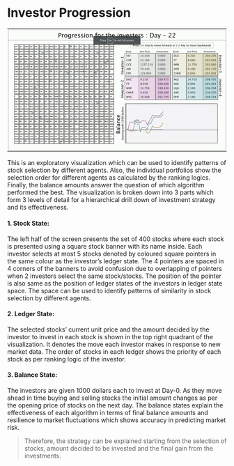 # Investor Progression

![Stock Progresssion Visualization](https://github.com/amittal-tcd/TCD-work/blob/master/AI%20Project/Stocks%20AI%20project/Animated%20Visualization/Viz/Investment-Portfolio-Manager.gif)

This is an exploratory visualization which can be used to identify patterns of stock selection by different agents. Also, the individual portfolios show the selection order for different agents as calculated by the ranking logics. Finally, the balance amounts answer the question of which algorithm performed the best. The visualization is broken down into 3 parts which form 3 levels of detail for a hierarchical drill down of investment strategy and its effectiveness.

#### 1. Stock State:
The left half of the screen presents the set of 400 stocks where each stock is presented using a square stock banner with its name inside. Each investor selects at most 5 stocks denoted by coloured square pointers in the same colour as the investor’s ledger state. The 4 pointers are spaced in 4 corners of the banners to avoid confusion due to overlapping of pointers when 2 investors select the same stock/stocks. The position of the pointer is also same as the position of ledger states of the investors in ledger state space. The space can be used to identify patterns of similarity in stock selection by different agents.

#### 2. Ledger State:
The selected stocks’ current unit price and the amount decided by the investor to invest in each stock is shown in the top right quadrant of the visualization. It denotes the move each investor makes in response to new market data. The order of stocks in each ledger shows the priority of each stock as per ranking logic of the investor.

#### 3. Balance State:
The investors are given 1000 dollars each to invest at Day-0. As they move ahead in time buying and selling stocks the initial amount changes as per the opening price of stocks on the next day. The balance states explain the effectiveness of each algorithm in terms of final balance amounts and resilience to market fluctuations which shows accuracy in predicting market risk.

> Therefore, the strategy can be explained starting from the selection of stocks, amount decided to be invested and the final gain from the investments.
